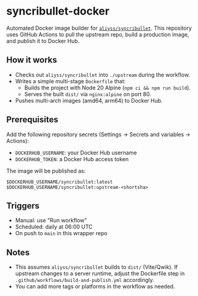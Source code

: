 # syncribullet-docker

Automated Docker image builder for [`aliyss/syncribullet`](https://github.com/aliyss/syncribullet). This repository uses GitHub Actions to pull the upstream repo, build a production image, and publish it to Docker Hub.

## How it works
- Checks out `aliyss/syncribullet` into `./upstream` during the workflow.
- Writes a simple multi-stage `Dockerfile` that:
  - Builds the project with Node 20 Alpine (`npm ci && npm run build`).
  - Serves the built `dist/` via `nginx:alpine` on port 80.
- Pushes multi-arch images (amd64, arm64) to Docker Hub.

## Prerequisites
Add the following repository secrets (Settings → Secrets and variables → Actions):
- `DOCKERHUB_USERNAME`: your Docker Hub username
- `DOCKERHUB_TOKEN`: a Docker Hub access token

The image will be published as:
```
$DOCKERHUB_USERNAME/syncribullet:latest
$DOCKERHUB_USERNAME/syncribullet:upstream-<shortsha>
```

## Triggers
- Manual: use "Run workflow"
- Scheduled: daily at 06:00 UTC
- On push to `main` in this wrapper repo

## Notes
- This assumes `aliyss/syncribullet` builds to `dist/` (Vite/Qwik). If upstream changes to a server runtime, adjust the Dockerfile step in `.github/workflows/build-and-publish.yml` accordingly.
- You can add more tags or platforms in the workflow as needed.
